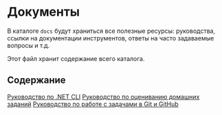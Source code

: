 # Документы

В каталоге `docs` будут храниться все полезные ресурсы: руководства, ссылки на 
документации инструментов, ответы на часто задаваемые вопросы и т.д.

Этот файл хранит содержание всего каталога.

## Содержание

[Руководство по .NET CLI](./dotnet-tools-guide.md)
[Руководство по оцениванию домашних заданий](./scoring-report-guide.md)
[Руководство по работе с задачами в Git и GitHub](./git-workflow-guide.md)
